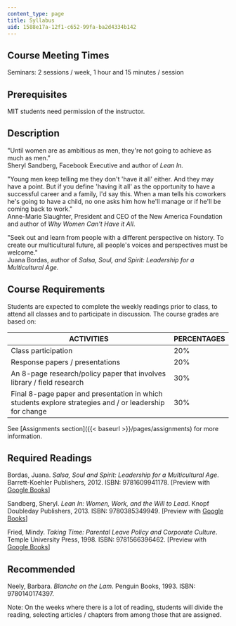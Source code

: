 ```yaml
---
content_type: page
title: Syllabus
uid: 1588e17a-12f1-c652-99fa-ba2d4334b142
---
```


Course Meeting Times
--------------------

Seminars: 2 sessions / week, 1 hour and 15 minutes / session

Prerequisites
-------------

MIT students need permission of the instructor.

Description
-----------

"Until women are as ambitious as men, they're not going to achieve as much as men."  
Sheryl Sandberg, Facebook Executive and author of _Lean In._

"Young men keep telling me they don't 'have it all' either. And they may have a point. But if you define 'having it all' as the opportunity to have a successful career and a family, I'd say this. When a man tells his coworkers he's going to have a child, no one asks him how he'll manage or if he'll be coming back to work."  
Anne-Marie Slaughter, President and CEO of the New America Foundation and author of _Why Women Can't Have it All_.

"Seek out and learn from people with a different perspective on history. To create our multicultural future, all people's voices and perspectives must be welcome."  
Juana Bordas, author of _Salsa, Soul, and Spirit: Leadership for a Multicultural Age._

Course Requirements
-------------------

Students are expected to complete the weekly readings prior to class, to attend all classes and to participate in discussion. The course grades are based on:

| ACTIVITIES | PERCENTAGES |
| --- | --- |
| Class participation | 20% |
| Response papers / presentations | 20% |
| An 8-page research/policy paper that involves library / field research | 30% |
| Final 8-page paper and presentation in which students explore strategies and / or leadership for change | 30% 

See [Assignments section]({{< baseurl >}}/pages/assignments) for more information.

Required Readings
-----------------

Bordas, Juana. _Salsa, Soul and Spirit: Leadership for a Multicultural Age_. Barrett-Koehler Publishers, 2012. ISBN: 9781609941178. \[Preview with [Google Books](http://books.google.com/books?id=YZ0cOYy8vTEC&printsec=frontcover)\]

Sandberg, Sheryl. _Lean In: Women, Work, and the Will to Lead_. Knopf Doubleday Publishers, 2013. ISBN: 9780385349949. \[Preview with [Google Books](http://books.google.com/books?id=xH_3HwSYVdcC&pg=PAfrontcover)\]

Fried, Mindy. _Taking Time: Parental Leave Policy and Corporate Culture_. Temple University Press, 1998. ISBN: 9781566396462. \[Preview with [Google Books](http://books.google.com/books?id=KkehA_jggfoC&printsec=frontcover)\]

Recommended
-----------

Neely, Barbara. _Blanche on the Lam_. Penguin Books, 1993. ISBN: 9780140174397.

Note: On the weeks where there is a lot of reading, students will divide the reading, selecting articles / chapters from among those that are assigned.
